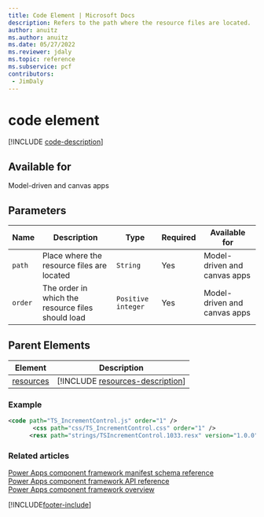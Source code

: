 ```yaml
---
title: Code Element | Microsoft Docs
description: Refers to the path where the resource files are located.
author: anuitz
ms.author: anuitz
ms.date: 05/27/2022
ms.reviewer: jdaly
ms.topic: reference
ms.subservice: pcf
contributors:
 - JimDaly
---
```


# code element

[!INCLUDE [code-description](includes/code-description.md)]

## Available for

Model-driven and canvas apps

## Parameters

|Name|Description|Type|Required|Available for|
|--|--|--|--|-----|
|`path`|Place where the resource files are located|`String`|Yes|Model-driven and canvas apps |
|`order`|The order in which the resource files should load|`Positive integer`|Yes|Model-driven and canvas apps |

## Parent Elements

|Element|Description|
|--|--|
|[resources](resources.md)|[!INCLUDE [resources-description](includes/resources-description.md)]|

### Example

```XML
<code path="TS_IncrementControl.js" order="1" />
       <css path="css/TS_IncrementControl.css" order="1" />
      <resx path="strings/TSIncrementControl.1033.resx" version="1.0.0" />
```

### Related articles

[Power Apps component framework manifest schema reference](index.md)<br/>
[Power Apps component framework API reference](../reference/index.md)<br/>
[Power Apps component framework overview](../overview.md)

[!INCLUDE[footer-include](../../../includes/footer-banner.md)]
